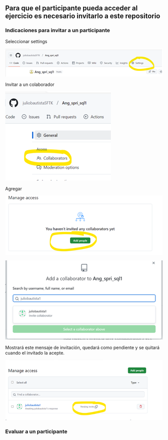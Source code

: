 ## **Para que el participante pueda acceder al ejercicio es necesario invitarlo a este repositorio**

### Indicaciones para invitar a un participante

Seleccionar settings

![Descripción de la imagen](../imagenes/Img1.png) 

Invitar a un colaborador

![Descripción de la imagen](../imagenes/Img2.png)

Agregar 

![Descripción de la imagen](../imagenes/Img3.png)

![Descripción de la imagen](../imagenes/Img4.png)

Mostrará este mensaje de invitación, quedará como pendiente y se quitará cuando el invitado la acepte.

![Descripción de la imagen](../imagenes/Img5.png)

### Evaluar a un participante
